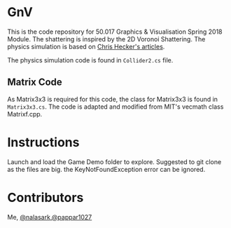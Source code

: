 # GnV
This is the code repository for 50.017 Graphics & Visualisation Spring 2018 Module. The shattering is inspired by the 2D Voronoi Shattering. The physics simulation is based on [Chris Hecker's articles](http://chrishecker.com/Rigid_body_dynamics).

The physics simulation code is found in ```Collider2.cs``` file.

## Matrix Code
As Matrix3x3 is required for this code, the class for Matrix3x3 is found in ```Matrix3x3.cs```. The code is adapted and modified from MIT's vecmath class Matrixf.cpp.

# Instructions
Launch and load the Game Demo folder to explore. Suggested to git clone as the files are big. the KeyNotFoundException error can be ignored.  

# Contributors
Me, [@nalasark](https://github.com/nalasark),[@pappar1027](https://github.com/pappar1027)
